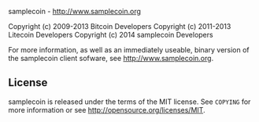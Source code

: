 samplecoin - http://www.samplecoin.org

Copyright (c) 2009-2013 Bitcoin Developers
Copyright (c) 2011-2013 Litecoin Developers
Copyright (c) 2014 samplecoin Developers

For more information, as well as an immediately useable, binary version of
the samplecoin client sofware, see http://www.samplecoin.org.

License
-------

samplecoin is released under the terms of the MIT license. See `COPYING` for more
information or see http://opensource.org/licenses/MIT.